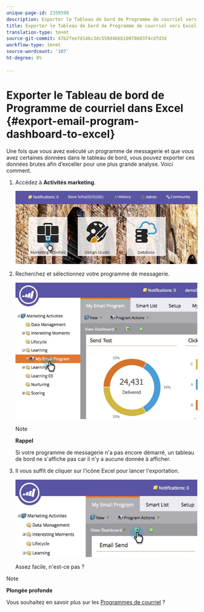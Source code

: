 ```yaml
---
unique-page-id: 2359598
description: Exporter le Tableau de bord de Programme de courriel vers Excel - Documents marketing - Documentation du produit
title: Exporter le Tableau de bord de Programme de courriel vers Excel
translation-type: tm+mt
source-git-commit: 47b2fee7d146c3dc558d4bbb10070683f4cdfd3d
workflow-type: tm+mt
source-wordcount: '107'
ht-degree: 0%

---
```



# Exporter le Tableau de bord de Programme de courriel dans Excel {#export-email-program-dashboard-to-excel}

Une fois que vous avez exécuté un programme de messagerie et que vous avez certaines données dans le tableau de bord, vous pouvez exporter ces données brutes afin d’exceller pour une plus grande analyse. Voici comment.

1. Accédez à **Activités marketing**.

   ![](assets/login-marketing-activities-1.png)

1. Recherchez et sélectionnez votre programme de messagerie.

   ![](assets/lifecycledashboard.jpg)

   >[!NOTE]
   >
   >**Rappel**
   >
   >
   >Si votre programme de messagerie n&#39;a pas encore démarré, un tableau de bord ne s&#39;affiche pas car il n&#39;y a aucune donnée à afficher.

1. Il vous suffit de cliquer sur l&#39;icône Excel pour lancer l&#39;exportation.

   ![](assets/lifecycle.jpg)

   Assez facile, n&#39;est-ce pas ?

>[!NOTE]
>
>**Plongée profonde**
>
>Vous souhaitez en savoir plus sur les [Programmes de courriel](http://docs.marketo.com/display/docs/email+programs) ?


